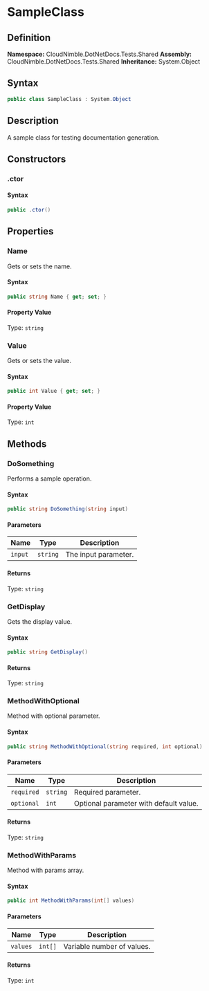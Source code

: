 # SampleClass

## Definition

**Namespace:** CloudNimble.DotNetDocs.Tests.Shared
**Assembly:** CloudNimble.DotNetDocs.Tests.Shared
**Inheritance:** System.Object

## Syntax

```csharp
public class SampleClass : System.Object
```

## Description

A sample class for testing documentation generation.

## Constructors

### .ctor

#### Syntax

```csharp
public .ctor()
```

## Properties

### Name

Gets or sets the name.

#### Syntax

```csharp
public string Name { get; set; }
```

#### Property Value

Type: `string`

### Value

Gets or sets the value.

#### Syntax

```csharp
public int Value { get; set; }
```

#### Property Value

Type: `int`

## Methods

### DoSomething

Performs a sample operation.

#### Syntax

```csharp
public string DoSomething(string input)
```

#### Parameters

| Name | Type | Description |
|------|------|-------------|
| `input` | `string` | The input parameter. |

#### Returns

Type: `string`

### GetDisplay

Gets the display value.

#### Syntax

```csharp
public string GetDisplay()
```

#### Returns

Type: `string`

### MethodWithOptional

Method with optional parameter.

#### Syntax

```csharp
public string MethodWithOptional(string required, int optional)
```

#### Parameters

| Name | Type | Description |
|------|------|-------------|
| `required` | `string` | Required parameter. |
| `optional` | `int` | Optional parameter with default value. |

#### Returns

Type: `string`

### MethodWithParams

Method with params array.

#### Syntax

```csharp
public int MethodWithParams(int[] values)
```

#### Parameters

| Name | Type | Description |
|------|------|-------------|
| `values` | `int[]` | Variable number of values. |

#### Returns

Type: `int`

